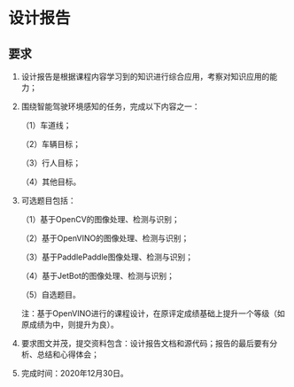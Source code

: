 # 设计报告

## 要求

1. 设计报告是根据课程内容学习到的知识进行综合应用，考察对知识应用的能力；

2. 围绕智能驾驶环境感知的任务，完成以下内容之一：

   （1）车道线；
   
   （2）车辆目标；
   
   （3）行人目标；
   
   （4）其他目标。
   
3. 可选题目包括：

   （1）基于OpenCV的图像处理、检测与识别；

   （2）基于OpenVINO的图像处理、检测与识别；

   （3）基于PaddlePaddle图像处理、检测与识别；

   （4）基于JetBot的图像处理、检测与识别；

   （5）自选题目。

   注：基于OpenVINO进行的课程设计，在原评定成绩基础上提升一个等级（如原成绩为中，则提升为良）。

4. 要求图文并茂，提交资料包含：设计报告文档和源代码；报告的最后要有分析、总结和心得体会；

5. 完成时间：2020年12月30日。
